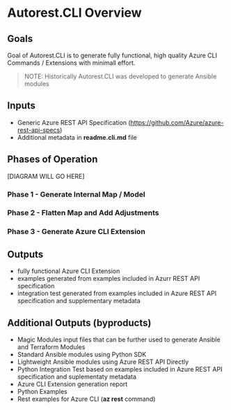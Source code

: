 # Autorest.CLI Overview

## Goals

Goal of Autorest.CLI is to generate fully functional, high quality Azure CLI Commands / Extensions with minimall effort.

>NOTE: Historically Autorest.CLI was developed to generate Ansible modules

## Inputs

- Generic Azure REST API Specification (https://github.com/Azure/azure-rest-api-specs)
- Additional metadata in **readme.cli.md** file

## Phases of Operation

[DIAGRAM WILL GO HERE]

### Phase 1 - Generate Internal Map / Model

### Phase 2 - Flatten Map and Add Adjustments

### Phase 3 - Generate Azure CLI Extension

## Outputs

- fully functional Azure CLI Extension
- examples generated from examples included in Azurr REST API specification
- integration test generated from examples included in Azure REST API specification and supplementary metadata

## Additional Outputs (byproducts)

- Magic Modules input files that can be further used to generate Ansible and Terraform Modules
- Standard Ansible modules using Python SDK
- Lightweight Ansible modules using Azure REST API Directly
- Python Integration Test based on examples included in Azure REST API specification and suplementaty metadata
- Azure CLI Extension generation report
- Python Examples
- Rest examples for Azure CLI (**az rest** command)